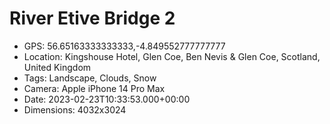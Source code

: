 # River Etive Bridge 2

- GPS: 56.65163333333333,-4.849552777777777
- Location: Kingshouse Hotel, Glen Coe, Ben Nevis & Glen Coe, Scotland, United Kingdom
- Tags: Landscape, Clouds, Snow
- Camera: Apple iPhone 14 Pro Max
- Date: 2023-02-23T10:33:53.000+00:00
- Dimensions: 4032x3024
